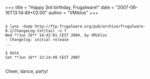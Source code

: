 +++
title = "Happy 3rd birthday, Frugalware!"
date = "2007-06-16T13:14:49+02:00"
author = "VMiklos"
+++

```

$ lynx -dump http://ftp.frugalware.org/pub/archive/frugalware-0.1/ChangeLog.txt|tail -n 7
Wed **Jun 16** 14:42:01 CEST 2004, by VMiklos
- Changelog: initial release
...

$ date
Sat **Jun 16** 13:14:49 CEST 2007
                        
```

 Cheer, dance, party!